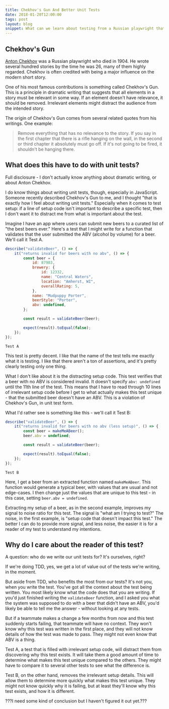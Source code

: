 ```yaml
---
title: Chekhov's Gun And Better Unit Tests
date: 2018-01-20T12:00:00
tags: post
layout: blog
snippet: What can we learn about testing from a Russian playwright that's been dead for over 100 years?
---
```


## Chekhov's Gun

[Anton Chekhov](https://en.wikipedia.org/wiki/Anton_Chekhov) was a Russian playwright who died in 1904. He wrote several hundred stories by the time he was 26, many of them highly regarded. Chekhov is often credited with being a major influence on the modern short story.

One of his most famous contributions is something called Chekhov's Gun. This is a principle in dramatic writing that suggests that all elements in a story must be relevant in some way. If an element doesn't have relevance, it should be removed. Irrelevant elements might distract the audience from the intended story.

The origin of Chekhov's Gun comes from several related quotes from his writings. One example:

> Remove everything that has no relevance to the story. If you say in the first chapter that there is a rifle hanging on the wall, in the second or third chapter it absolutely must go off. If it's not going to be fired, it shouldn't be hanging there.

## What does this have to do with unit tests?

Full disclosure - I don't actually know anything about dramatic writing, or about Anton Chekhov.

I do know things about writing unit tests, though, especially in JavaScript. Someone recently described Chekhov's Gun to me, and I thought "that is exactly how I feel about writing unit tests." Especially when it comes to test setup: if a line of setup code isn't important to describe a specific test, then I don't want it to distract me from what is important about the test.

Imagine I have an app where users can submit new beers to a curated list of "the best beers ever." Here's a test that I might write for a function that validates that the user submitted the ABV (alcohol by volume) for a beer. We'll call it Test A.

```javascript
describe("validateBeer", () => {
    it("returns invalid for beers with no abv", () => {
        const beer = {
            id: 87983,
            brewery: {
                id: 12332,
                name: "Central Waters",
                location: "Amherst, WI",
                overallRating: 5,
            },
            name: "Mudpuppy Porter",
            beerStyle: "Porter",
            abv: undefined,
        };

        const result = validateBeer(beer);

        expect(result).toEqual(false);
    });
});
```

`Test A`

This test is pretty decent. I like that the name of the test tells me exactly what it is testing. I like that there aren't a ton of assertions, and it's pretty clearly testing only one thing.

What I don't like about it is the distracting setup code. This test verifies that a beer with no ABV is considered invalid. It doesn't specify `abv: undefined` until the 11th line of the test. This means that I have to read through 10 lines of irrelevant setup code before I get to what actually makes this test unique - that the submitted beer doesn't have an ABV. This is a violation of Chekhov's Gun, in unit test form.

What I'd rather see is something like this - we'll call it Test B:

```javascript
describe("validateBeer", () => {
    it("returns invalid for beers with no abv (less setup)", () => {
        const beer = makeMeABeer();
        beer.abv = undefined;

        const result = validateBeer(beer);

        expect(result).toEqual(false);
    });
});
```

`Test B`

Here, I get a beer from an extracted function named `makeMeABeer`. This function would generate a typical beer, with values that are usual and not edge-cases. I then change just the values that are unique to this test - in this case, setting `beer.abv = undefined`.

Extracting my setup of a beer, as in the second example, improves my signal to noise ratio for this test. The signal is "what am I trying to test?" The noise, in the first example, is "setup code that doesn't impact this test." The better I can do to provide more signal, and less noise, the easier it is for a reader of my test to understand my intentions.

## Why do I care about the reader of this test?

A question: who do we write our unit tests for? It's ourselves, right?

If we're doing TDD, yes, we get a lot of value out of the tests we're writing, in the moment.

But aside from TDD, who benefits the most from our tests? It's not you, when you write the test. You've got all the context about the test being written. You most likely know what the code does that you are writing. If you'd just finished writing the `validateBeer` function, and I asked you what the system was supposed to do with a beer that didn't have an ABV, you'd likely be able to tell me the answer - without looking at any tests.

But if a teammate makes a change a few months from now and this test suddenly starts failing, that teammate will have no context. They won't know why this test was written in the first place, and they will not know details of how the test was made to pass. They might not even know that ABV is a thing.

Test A, a test that is filled with irrelevant setup code, will distract them from discovering why this test exists. It will take them a good amount of time to determine what makes this test unique compared to the others. They might have to compare it to several other tests to see what the difference is.

Test B, on the other hand, removes the irrelevant setup details. This will allow them to determine more quickly what makes this test unique. They might not know quickly why it is failing, but at least they'll know why this test exists, and how it is different.

???I need some kind of conclusion but I haven't figured it out yet.???
